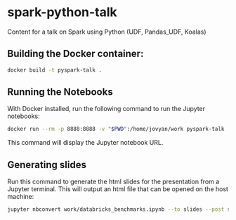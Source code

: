 # spark-python-talk
Content for a talk on Spark using Python (UDF, Pandas_UDF, Koalas)

## Building the Docker container:

```bash
docker build -t pyspark-talk .
```

## Running the Notebooks

With Docker installed, run the following command to run the Jupyter notebooks:

```bash
docker run --rm -p 8888:8888 -v "$PWD":/home/jovyan/work pyspark-talk
```

This command will display the Jupyter notebook URL.

## Generating slides

Run this command to generate the html slides for the presentation from a Jupyter terminal.
This will output an html file that can be opened on the host machine:

```bash
jupyter nbconvert work/databricks_benchmarks.ipynb --to slides --post serve
```
